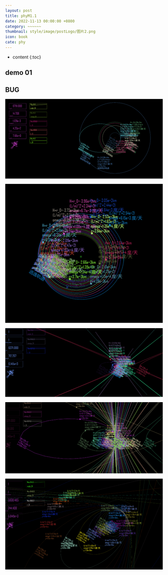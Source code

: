 ```yaml
---
layout: post
title: phyM1.1
date: 2022-11-13 00:00:00 +0800
category: ~~~~~~
thumbnail: style/image/postLogo/图片2.png
icon: book
cate: phy
---
```



* content
{:toc}


## demo 01

<div id="canva_container" style="width:100%;"></div>
<script src="../jsfun/orbit.js"></script>
<script src="{{ '/jsfun/orbit_M1.1.js' | prepend: site.baseurl    }}   "></script>
<script>
add_game_canvas_to_container("canva_container")
</script>



## BUG 

![1668353205054](style/image/ALL_MY_MD_2/1668353205054.png)

![1668353137015](style/image/ALL_MY_MD_2/1668353137015.png)





![1668353143411](style/image/ALL_MY_MD_2/1668353143411.png)

![1668353171027](style/image/ALL_MY_MD_2/1668353171027.png)

![1668353182970](style/image/ALL_MY_MD_2/1668353182970.png)